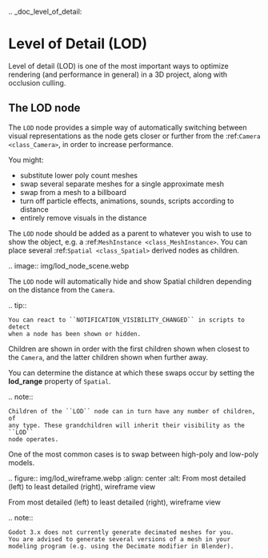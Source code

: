 .. _doc_level_of_detail:

Level of Detail (LOD)
=====================

Level of detail (LOD) is one of the most important ways to optimize rendering
(and performance in general) in a 3D project, along with occlusion culling.

The LOD node
------------

The ``LOD`` node provides a simple way of automatically switching between visual
representations as the node gets closer or further from the
:ref:`Camera <class_Camera>`, in order to increase performance.

You might:

-  substitute lower poly count meshes
-  swap several separate meshes for a single approximate mesh
-  swap from a mesh to a billboard
-  turn off particle effects, animations, sounds, scripts according to distance
-  entirely remove visuals in the distance

The ``LOD`` node should be added as a parent to whatever you wish to use to show
the object, e.g. a :ref:`MeshInstance <class_MeshInstance>`. You can place
several :ref:`Spatial <class_Spatial>` derived nodes as children.

.. image:: img/lod_node_scene.webp

The ``LOD`` node will automatically hide and show Spatial children depending on
the distance from the ``Camera``.

.. tip::

    You can react to ``NOTIFICATION_VISIBILITY_CHANGED`` in scripts to detect
    when a node has been shown or hidden.
    
Children are shown in order with the first children shown when closest to the
``Camera``, and the latter children shown when further away.

You can determine the distance at which these swaps occur by setting the
**lod_range** property of ``Spatial``.

.. note::

    Children of the ``LOD`` node can in turn have any number of children, of
    any type. These grandchildren will inherit their visibility as the ``LOD``
    node operates.

One of the most common cases is to swap between high-poly and low-poly models.

.. figure:: img/lod_wireframe.webp
   :align: center
   :alt: From most detailed (left) to least detailed (right), wireframe view

   From most detailed (left) to least detailed (right), wireframe view

.. note::

    Godot 3.x does not currently generate decimated meshes for you.
    You are advised to generate several versions of a mesh in your
    modeling program (e.g. using the Decimate modifier in Blender).



